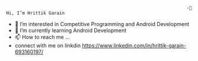                                                                         -👋 Hi, I’m Hrittik Garain
- 👀 I’m interested in Competitive Programming and Android Development
- 🌱 I’m currently learning Android Development
- 📫 How to reach me ...
- connect with me on linkdin https://www.linkedin.com/in/hrittik-garain-693160197/

<!---
hrittik2002/hrittik2002 is a ✨ special ✨ repository because its `README.md` (this file) appears on your GitHub profile.
You can click the Preview link to take a look at your changes.
--->
